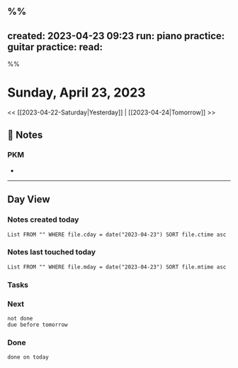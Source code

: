 %%
---
created: 2023-04-23 09:23
run: 
piano practice: 
guitar practice: 
read: 
---
%%

# Sunday, April 23, 2023

<< [[2023-04-22-Saturday|Yesterday]] | [[2023-04-24|Tomorrow]] >>


## 📝 Notes

### PKM
- 


---
## Day View
### Notes created today
```dataview
List FROM "" WHERE file.cday = date("2023-04-23") SORT file.ctime asc
```
### Notes last touched today
```dataview
List FROM "" WHERE file.mday = date("2023-04-23") SORT file.mtime asc
```

### Tasks

### Next

```tasks
not done 
due before tomorrow
```

### Done

```tasks
done on today
```
